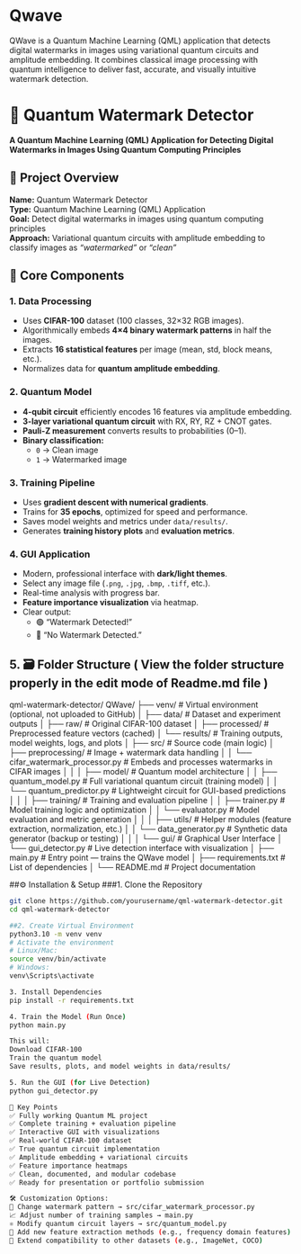 # Qwave
QWave is a Quantum Machine Learning (QML) application that detects digital watermarks in images using variational quantum circuits and amplitude embedding. It combines classical image processing with quantum intelligence to deliver fast, accurate, and visually intuitive watermark detection.

# 🚀 Quantum Watermark Detector

**A Quantum Machine Learning (QML) Application for Detecting Digital Watermarks in Images Using Quantum Computing Principles**

## 📌 Project Overview

**Name:** Quantum Watermark Detector  
**Type:** Quantum Machine Learning (QML) Application  
**Goal:** Detect digital watermarks in images using quantum computing principles  
**Approach:** Variational quantum circuits with amplitude embedding to classify images as *“watermarked”* or *“clean”*

## 🧩 Core Components
### 1. Data Processing
- Uses **CIFAR-100** dataset (100 classes, 32×32 RGB images).  
- Algorithmically embeds **4×4 binary watermark patterns** in half the images.  
- Extracts **16 statistical features** per image (mean, std, block means, etc.).  
- Normalizes data for **quantum amplitude embedding**.

### 2. Quantum Model
- **4-qubit circuit** efficiently encodes 16 features via amplitude embedding.  
- **3-layer variational quantum circuit** with RX, RY, RZ + CNOT gates.  
- **Pauli-Z measurement** converts results to probabilities (0–1).  
- **Binary classification:**  
  - `0` → Clean image  
  - `1` → Watermarked image  

### 3. Training Pipeline
- Uses **gradient descent with numerical gradients**.  
- Trains for **35 epochs**, optimized for speed and performance.  
- Saves model weights and metrics under `data/results/`.  
- Generates **training history plots** and **evaluation metrics**.

### 4. GUI Application
- Modern, professional interface with **dark/light themes**.  
- Select any image file (`.png`, `.jpg`, `.bmp`, `.tiff`, etc.).  
- Real-time analysis with progress bar.  
- **Feature importance visualization** via heatmap.  
- Clear output:  
  - 🟢 “Watermark Detected!”  
  - 🔵 “No Watermark Detected.”


## 5. 🗃️ Folder Structure ( View the folder structure properly in the edit mode of Readme.md file )
qml-watermark-detector/
QWave/
├── venv/ # Virtual environment (optional, not uploaded to GitHub)
│
├── data/ # Dataset and experiment outputs
│ ├── raw/ # Original CIFAR-100 dataset
│ ├── processed/ # Preprocessed feature vectors (cached)
│ └── results/ # Training outputs, model weights, logs, and plots
│
├── src/ # Source code (main logic)
│ ├── preprocessing/ # Image + watermark data handling
│ │ └── cifar_watermark_processor.py # Embeds and processes watermarks in CIFAR images
│ │
│ ├── model/ # Quantum model architecture
│ │ ├── quantum_model.py # Full variational quantum circuit (training model)
│ │ └── quantum_predictor.py # Lightweight circuit for GUI-based predictions
│ │
│ ├── training/ # Training and evaluation pipeline
│ │ ├── trainer.py # Model training logic and optimization
│ │ └── evaluator.py # Model evaluation and metric generation
│ │
│ ├── utils/ # Helper modules (feature extraction, normalization, etc.)
│ │ └── data_generator.py # Synthetic data generator (backup or testing)
│ │
│ └── gui/ # Graphical User Interface
│ └── gui_detector.py # Live detection interface with visualization
│
├── main.py # Entry point — trains the QWave model
│
├── requirements.txt # List of dependencies
│
└── README.md # Project documentation

##⚙️ Installation & Setup
###1. Clone the Repository
```bash
git clone https://github.com/yourusername/qml-watermark-detector.git
cd qml-watermark-detector

##2. Create Virtual Environment
python3.10 -m venv venv
# Activate the environment
# Linux/Mac:
source venv/bin/activate
# Windows:
venv\Scripts\activate

3. Install Dependencies
pip install -r requirements.txt

4. Train the Model (Run Once)
python main.py

This will:
Download CIFAR-100
Train the quantum model
Save results, plots, and model weights in data/results/

5. Run the GUI (for Live Detection)
python gui_detector.py

🎯 Key Points
✅ Fully working Quantum ML project
✅ Complete training + evaluation pipeline
✅ Interactive GUI with visualizations
✅ Real-world CIFAR-100 dataset
✅ True quantum circuit implementation
✅ Amplitude embedding + variational circuits
✅ Feature importance heatmaps
✅ Clean, documented, and modular codebase
✅ Ready for presentation or portfolio submission

🛠️ Customization Options:
🔧 Change watermark pattern → src/cifar_watermark_processor.py
📈 Adjust number of training samples → main.py
⚛️ Modify quantum circuit layers → src/quantum_model.py
🧮 Add new feature extraction methods (e.g., frequency domain features)
📂 Extend compatibility to other datasets (e.g., ImageNet, COCO)

